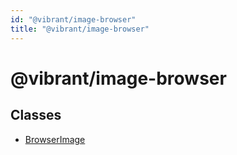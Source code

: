 ```yaml
---
id: "@vibrant/image-browser"
title: "@vibrant/image-browser"
---
```


# @vibrant/image-browser

## Classes

- [BrowserImage](classes/browserimage.md)
